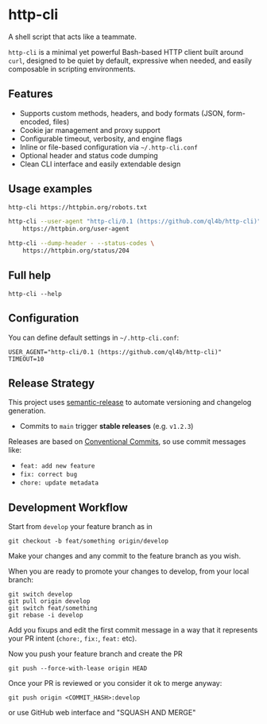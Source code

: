 
# http-cli

A shell script that acts like a teammate.

`http-cli` is a minimal yet powerful Bash-based HTTP client built around `curl`, designed to be quiet by default, expressive when needed, and easily composable in scripting environments.

## Features

- Supports custom methods, headers, and body formats (JSON, form-encoded, files)
- Cookie jar management and proxy support
- Configurable timeout, verbosity, and engine flags
- Inline or file-based configuration via `~/.http-cli.conf`
- Optional header and status code dumping
- Clean CLI interface and easily extendable design

## Usage examples

```bash
http-cli https://httpbin.org/robots.txt
```

```bash
http-cli --user-agent "http-cli/0.1 (https://github.com/ql4b/http-cli)" \
    https://httpbin.org/user-agent
```

```bash
http-cli --dump-header - --status-codes \
    https://httpbin.org/status/204
```

## Full help

```
http-cli --help
```

## Configuration

You can define default settings in `~/.http-cli.conf`:

```
USER_AGENT="http-cli/0.1 (https://github.com/ql4b/http-cli)"
TIMEOUT=10
```

## Release Strategy

This project uses [semantic-release](https://semantic-release.gitbook.io/) to automate versioning and changelog generation.

- Commits to `main` trigger **stable releases** (e.g. `v1.2.3`)

Releases are based on [Conventional Commits](https://www.conventionalcommits.org/), so use commit messages like:
- `feat: add new feature`
- `fix: correct bug`
- `chore: update metadata`

## Development Workflow

Start from `develop` your feature branch as in 

```
git checkout -b feat/something origin/develop
```

Make your changes and any commit to the feature branch as you wish.

When you are ready to promote your changes to develop, from your local branch:

```
git switch develop
git pull origin develop
git switch feat/something
git rebase -i develop
```

Add you fixups and edit the first commit message in a way that it represents your PR intent (`chore:`, `fix:`, `feat:` etc). 

Now you push your feature branch and create the PR

```
git push --force-with-lease origin HEAD
```

Once your PR is reviewed or you consider it ok to merge anyway: 

```
git push origin <COMMIT_HASH>:develop
```
or use GitHub web interface and  "SQUASH AND MERGE"


